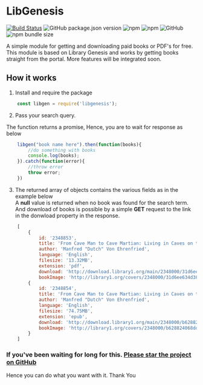 # LibGenesis

[![Build Status](https://travis-ci.com/Doc-Han/LibGen.svg?branch=master)](https://travis-ci.com/Doc-Han/LibGen)
![GitHub package.json version](https://img.shields.io/github/package-json/v/doc-han/libgen.svg?color=%2328a745)
![npm](https://img.shields.io/npm/dm/libgenesis.svg)
![npm](https://img.shields.io/npm/v/libgenesis.svg)
![GitHub](https://img.shields.io/github/license/doc-han/libgen.svg)
![npm bundle size](https://img.shields.io/bundlephobia/min/libgenesis.svg?color=orange)

A simple module for getting and downloading paid books or PDF's for free. This module is based on Library Genesis and works by getting books straight from the portal. More features will be integrated soon. 
## How it works

1. Install and require the package

```javascript
    const libgen = require('libgenesis');
```

2. Pass your search query. 

The function returns a promise, Hence, you are to wait for response as below

```javascript
    libgen("book name here").then(function(books){
        //do something with books
        console.log(books);
    }).catch(function(error){
        //throw error
        throw error;
    })
``` 

3. The returned array of objects contains the various fields as in the example below <br>
A **null** value is returned when no book was found for the search term. And download of books is possible by a simple **GET** request to the link in the donwload property in the response.

```javascript
    [
        { 
            id: '2348853',
            title: 'From Cave Man to Cave Martian: Living in Caves on the Earth, Moon and Mars',
            author: 'Manfred "Dutch" Von Ehrenfried',
            language: 'English',
            filesize: '13.32MB',
            extension: 'pdf',
            download: 'http://download.library1.org/main/2348000/31d6ee634d383579863137448c347b67/Manfred "Dutch" Von Ehrenfried - From Cave Man to Cave Martian: Living in Caves on the Earth, Moon and Mars-Springer Praxis Books (2019).pdf',
            bookImage: 'http://library1.org/covers/2348000/31d6ee634d383579863137448c347b67-d.jpg' },
        { 
            id: '2348854',
            title: 'From Cave Man to Cave Martian: Living in Caves on the Earth, Moon and Mars',
            author: 'Manfred "Dutch" Von Ehrenfried',
            language: 'English',
            filesize: '74.75MB',
            extension: 'epub',
            download: 'http://download.library1.org/main/2348000/b628824068dd80a12773e43e8fd93bac/Manfred "Dutch" Von Ehrenfried - From Cave Man to Cave Martian: Living in Caves on the Earth, Moon and Mars-Springer Praxis Books (2019).epub',
            bookImage: 'http://library1.org/covers/2348000/b628824068dd80a12773e43e8fd93bac-d.jpg' 
        }
    ]
```

### If you've been waiting for long for this. [Please star the project on GitHub](https://github.com/Doc-Han/LibGen.git)

Hence you can do what you want with it. Thank You
